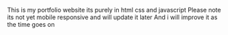 This is my portfolio website its purely in html css and javascript
Please note its not yet mobile responsive and will update it later
And i will improve it as the time goes on
